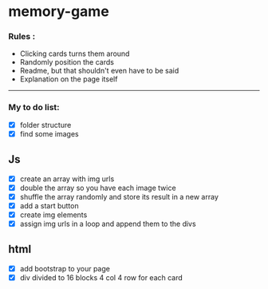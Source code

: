 # memory-game

### Rules :
- Clicking cards turns them around
- Randomly position the cards
- Readme, but that shouldn't even have to be said
- Explanation on the page itself
---
###  My to do list:
- [x] folder structure
- [x] find some images
## Js
- [x] create an array with img urls
- [x] double the array so you have each image twice
- [x] shuffle the array randomly and store its result in a new array
- [x] add a start button
- [x] create img elements
- [x] assign img urls in a loop and append them to the divs
## html
- [x] add bootstrap to your page
- [x] div divided to 16 blocks 4 col 4 row for each card 